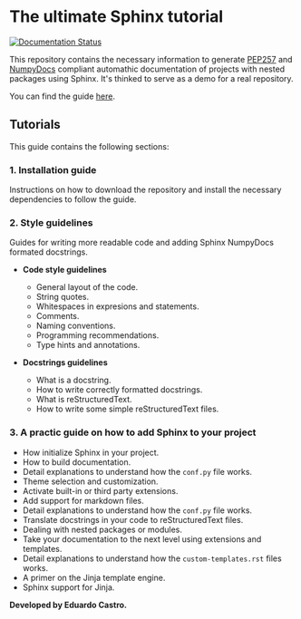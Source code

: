 # The ultimate Sphinx tutorial

[![Documentation Status](https://readthedocs.org/projects/the-ultimate-sphinx-tutorial/badge/?version=latest)](https://the-ultimate-sphinx-tutorial.readthedocs.io/en/latest/?badge=latest)

This repository contains the necessary information to generate [PEP257](https://peps.python.org/pep-0257/) and [NumpyDocs](https://numpydoc.readthedocs.io/en/latest/index.html) compliant automathic documentation of projects with nested packages using Sphinx. It's thinked to serve as a demo for a real repository.

You can find the guide [here](http://the-ultimate-sphinx-tutorial.rtfd.io/).

## Tutorials

This guide contains the following sections:

### 1. Installation guide
Instructions on how to download the repository and install the necessary dependencies to follow the guide.

### 2. Style guidelines
Guides for writing more readable code and adding Sphinx NumpyDocs formated docstrings.

- **Code style guidelines**

    - General layout of the code.
    - String quotes.
    - Whitespaces in expresions and statements.
    - Comments.
    - Naming conventions.
    - Programming recommendations.
    - Type hints and annotations.


- **Docstrings guidelines**

    - What is a docstring.
    - How to write correctly formatted docstrings.
    - What is reStructuredText.
    - How to write some simple reStructuredText files.


### 3. A practic guide on how to add Sphinx to your project
- How initialize Sphinx in your project.
- How to build documentation.
- Detail explanations to understand how the `conf.py` file works.
- Theme selection and customization.
- Activate built-in or third party extensions.
- Add support for markdown files.
- Detail explanations to understand how the `conf.py` file works.
- Translate docstrings in your code to reStructuredText files.
- Dealing with nested packages or modules.
- Take your documentation to the next level using extensions and templates.
- Detail explanations to understand how the `custom-templates.rst` files works.
- A primer on the Jinja template engine.
- Sphinx support for Jinja.

**Developed by Eduardo Castro.**